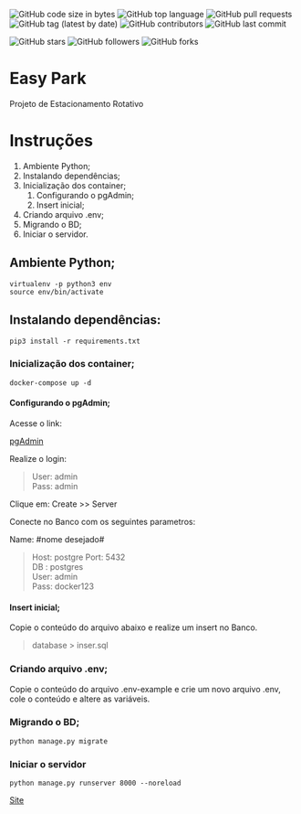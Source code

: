![GitHub code size in bytes](https://img.shields.io/github/languages/code-size/rauanisanfelice/easy-park.svg)
![GitHub top language](https://img.shields.io/github/languages/top/rauanisanfelice/easy-park.svg)
![GitHub pull requests](https://img.shields.io/github/issues-pr/rauanisanfelice/easy-park.svg)
![GitHub tag (latest by date)](https://img.shields.io/github/v/tag/rauanisanfelice/easy-park)
![GitHub contributors](https://img.shields.io/github/contributors/rauanisanfelice/easy-park.svg)
![GitHub last commit](https://img.shields.io/github/last-commit/rauanisanfelice/easy-park.svg)

![GitHub stars](https://img.shields.io/github/stars/rauanisanfelice/easy-park.svg?style=social)
![GitHub followers](https://img.shields.io/github/followers/rauanisanfelice.svg?style=social)
![GitHub forks](https://img.shields.io/github/forks/rauanisanfelice/easy-park.svg?style=social)

# Easy Park

Projeto de Estacionamento Rotativo

# Instruções

1. Ambiente Python;
2. Instalando dependências;
3. Inicialização dos container;
    1. Configurando o pgAdmin;
    2. Insert inicial;
4. Criando arquivo .env;
6. Migrando o BD;
7. Iniciar o servidor.

## Ambiente Python;

```
virtualenv -p python3 env
source env/bin/activate
```

## Instalando dependências:

```
pip3 install -r requirements.txt
```

### Inicialização dos container;

```
docker-compose up -d
```

#### Configurando o pgAdmin;

Acesse o link:

[pgAdmin](http://localhost:80)

Realize o login:
>User: admin  
>Pass: admin

Clique em: Create >> Server

Conecte no Banco com os seguintes parametros:  

Name: #nome desejado#  
>Host: postgre
>Port: 5432  
>DB  : postgres  
>User: admin  
>Pass: docker123

#### Insert inicial;

Copie o conteúdo do arquivo abaixo e realize um insert no Banco.
> database > inser.sql


### Criando arquivo .env;

Copie o conteúdo do arquivo .env-example e crie um novo arquivo .env, cole o conteúdo e altere as variáveis.

### Migrando o BD;

```
python manage.py migrate
```

### Iniciar o servidor

```
python manage.py runserver 8000 --noreload
```

[Site](http://localhost:8000)
